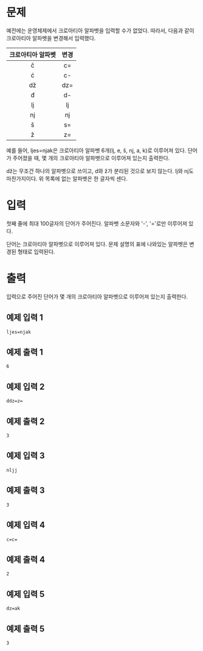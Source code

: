 문제
======
예전에는 운영체제에서 크로아티아 알파벳을 입력할 수가 없었다. 따라서, 다음과 같이 크로아티아 알파벳을 변경해서 입력했다.

|크로아티아 알파벳|변경|
|:----:|:----:|
|č	|c=|
|ć	|c-|
|dž	|dz=|
|đ	|d-|
|lj	|lj|
|nj	|nj|
|š	|s=|
|ž	|z=|

예를 들어, ljes=njak은 크로아티아 알파벳 6개(lj, e, š, nj, a, k)로 이루어져 있다. 단어가 주어졌을 때, 몇 개의 크로아티아 알파벳으로 이루어져 있는지 출력한다.

dž는 무조건 하나의 알파벳으로 쓰이고, d와 ž가 분리된 것으로 보지 않는다. lj와 nj도 마찬가지이다. 위 목록에 없는 알파벳은 한 글자씩 센다.

입력
=====
첫째 줄에 최대 100글자의 단어가 주어진다. 알파벳 소문자와 '-', '='로만 이루어져 있다.

단어는 크로아티아 알파벳으로 이루어져 있다. 문제 설명의 표에 나와있는 알파벳은 변경된 형태로 입력된다.

출력
======
입력으로 주어진 단어가 몇 개의 크로아티아 알파벳으로 이루어져 있는지 출력한다.

예제 입력 1 
---------
```
ljes=njak
```
예제 출력 1 
-------------
```
6
```
예제 입력 2 
-------------
```
ddz=z=
```
예제 출력 2 
-------------
```
3
```
예제 입력 3 
-------------
```
nljj
```
예제 출력 3 
----------------
```
3
```
예제 입력 4 
--------------------
```
c=c=
```
예제 출력 4
--------------
```
2
```
예제 입력 5 
---------
```
dz=ak
```
예제 출력 5 
---------
```
3
```
